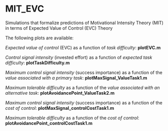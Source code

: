 # MIT_EVC
Simulations that formalize predictions of Motivational Intensity Theory (MIT) in terms of Expected Value of Control (EVC) Theory

The following plots are available:

*Expected value of control* (EVC) as a function of *task difficulty*: 
**plotEVC.m**

*Control signal intensity* (invested effort) as a function of *expected task difficulty*: 
**plotTaskDifficulty.m**

*Maximum control signal intensity* (success importance) as a function of the *value associated with a primary task*: 
**plotMaxSignal_ValueTask1.m**

*Maximum tolerable difficulty* as a function of the *value associated with an alternative task*: 
**plotAvoidancePoint_ValueTask2.m**

*Maximum control signal intensity* (success importance) as a function of the *cost of control*:
**plotMaxSignal_controlCostTask1.m**

*Maximum tolerable difficulty* as a function of the *cost of control*:
**plotAvoidancePoint_controlCostTask1.m**
